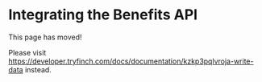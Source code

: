 # Integrating the Benefits API


This page has moved!

Please visit https://developer.tryfinch.com/docs/documentation/kzkp3pqlvroja-write-data instead.
